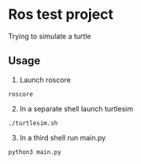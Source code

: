 # Ros test project

Trying to simulate a turtle

## Usage

1. Launch roscore
```shell
roscore
```

2. In a separate shell launch turtlesim
```shell
./turtlesim.sh
```

3. In a third shell run main.py
```shell
python3 main.py
```